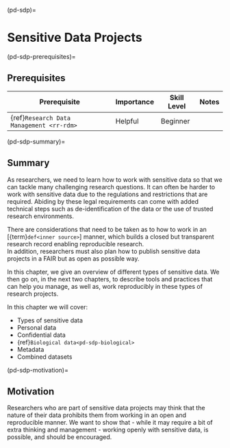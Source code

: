 (pd-sdp)=
# Sensitive Data Projects

(pd-sdp-prerequisites)=
## Prerequisites

| Prerequisite | Importance | Skill Level | Notes |
| -------------|----------|------|----|
| {ref}`Research Data Management <rr-rdm>` | Helpful | Beginner |  |

(pd-sdp-summary)=
## Summary


As researchers, we need to learn how to work with sensitive data so that we can tackle many challenging research questions. 
It can often be harder to work with sensitive data due to the regulations and restrictions that are required. Abiding by these legal requirements can come with added technical steps such as de-identification of the data or the use of trusted research environments. 

There are considerations that need to be taken as to how to work in an [{term}`def<inner source>`] manner, which builds a closed but transparent research record enabling reproducible research.  
In addition, researchers must also plan how to publish sensitive data projects in a FAIR but as open as possible way.

In this chapter, we give an overview of different types of sensitive data. We then go on, in the next two chapters, to describe tools and practices that can help you manage, as well as, work reproducibly in these types of research projects. 

In this chapter we will cover:
* Types of sensitive data
* Personal data
* Confidential data
* {ref}`Biological data<pd-sdp-biological>`
* Metadata
* Combined datasets

(pd-sdp-motivation)=
## Motivation
Researchers who are part of sensitive data projects may think that the nature of their data prohibits them from working in an open and reproducible manner. We want to show that - while it may require a bit of extra thinking and management - working openly with sensitive data, is possible, and should be encouraged.


